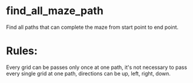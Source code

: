 # find_all_maze_path
Find all paths that can complete the maze from start point to end point.

# Rules: 
Every grid can be passes only once at one path, it's not necessary to pass every single grid at one path, directions can be up, left, right, down.
